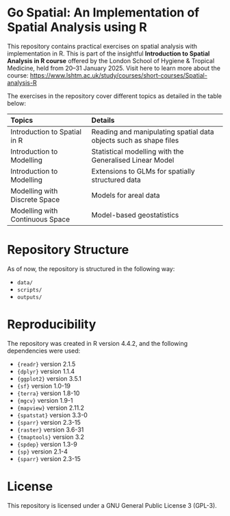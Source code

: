 # Go Spatial: An Implementation of Spatial Analysis using R

This repository contains practical exercises on spatial analysis with implementation
in R. This is part of the insightful **Introduction to Spatial Analysis in R course** 
offered by the London School of Hygiene & Tropical Medicine, held from 20–31 
January 2025. Visit here to learn more about the course: 
<https://www.lshtm.ac.uk/study/courses/short-courses/Spatial-analysis-R>

The exercises in the repository cover different topics as detailed in the table below: 

| Topics | Details |
| :--- | :--- |
| Introduction to Spatial in R | Reading and manipulating spatial data objects such as shape files |
| Introduction to Modelling | Statistical modelling with the Generalised Linear Model |
| Introduction to Modelling | Extensions to GLMs for spatially structured data |
| Modelling with Discrete Space | Models for areal data |
| Modelling with Continuous Space | Model-based geostatistics |

# Repository Structure 
As of now, the repository is structured in the following way: 

* `data/`
* `scripts/`
* `outputs/`

# Reproducibility
The repository was created in R version 4.4.2, and the following dependencies were used:

* `{readr}` version 2.1.5
* `{dplyr}` version 1.1.4
* `{ggplot2}` version 3.5.1
* `{sf}` version 1.0-19
* `{terra}` version 1.8-10
* `{mgcv}` version 1.9-1
* `{mapview}` version 2.11.2
* `{spatstat}` version 3.3-0
* `{sparr}` version 2.3-15
* `{raster}` version 3.6-31
* `{tmaptools}` version 3.2
* `{spdep}` version 1.3-9
* `{sp}` version 2.1-4
* `{sparr}` version 2.3-15

# License
This repository is licensed under a GNU General Public License 3 (GPL-3).